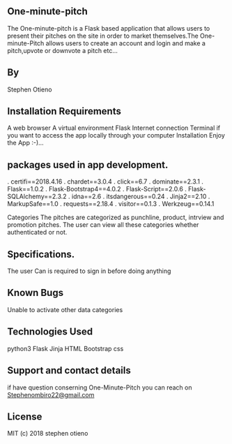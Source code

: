 ## One-minute-pitch


The One-minute-pitch is a Flask based application that allows users to present their pitches on the site in order to market themselves.The One-minute-Pitch allows users to create an account and login and make a pitch,upvote or downvote a pitch etc...

## By
   Stephen Otieno

## Installation Requirements
A web browser
A virtual environment
Flask
Internet connection
Terminal if you want to access the app locally through your computer
Installation
Enjoy the App :-)...

## packages used in app development.
. certifi==2018.4.16
. chardet==3.0.4
. click==6.7
. dominate==2.3.1
. Flask==1.0.2
. Flask-Bootstrap4==4.0.2
. Flask-Script==2.0.6
. Flask-SQLAlchemy==2.3.2
. idna==2.6
. itsdangerous==0.24
. Jinja2==2.10
. MarkupSafe==1.0
. requests==2.18.4
. visitor==0.1.3
. Werkzeug==0.14.1

Categories
The pitches are categorized as punchline, product, intrview and promotion pitches.
The user can view all these categories whether authenticated or not.
## Specifications.
  The user Can is required to sign in before doing anything

## Known Bugs
Unable to activate other data categories

## Technologies Used
python3
Flask
Jinja
HTML
Bootstrap
css
## Support and contact details
   if have question conserning One-Minute-Pitch you can reach on Stephenombiro22@gmail.com
## License
MIT (c) 2018 stephen otieno
